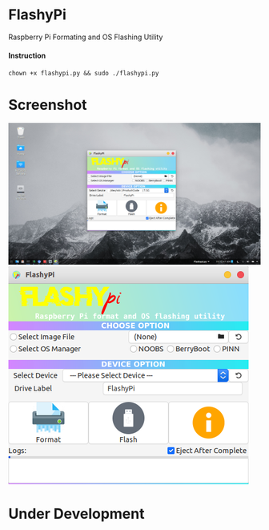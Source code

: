 # FlashyPi
Raspberry Pi Formating and OS Flashing Utility
#### Instruction
```shell
chown +x flashypi.py && sudo ./flashypi.py
```
# Screenshot
![alt text](https://github.com/xhimanshuz/FlashyPi/blob/master/data/img1.png)
![alt text](https://github.com/xhimanshuz/FlashyPi/blob/master/data/img2.png)


# Under Development